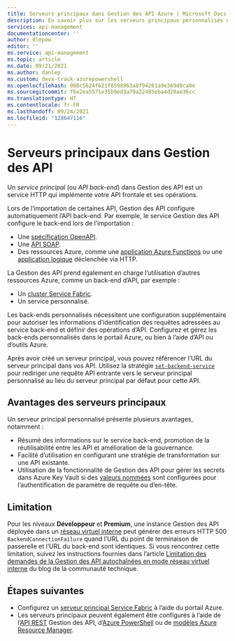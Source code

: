 ```yaml
---
title: Serveurs principaux dans Gestion des API Azure | Microsoft Docs
description: En savoir plus sur les serveurs principaux personnalisés dans Gestion des API
services: api-management
documentationcenter: ''
author: dlepow
editor: ''
ms.service: api-management
ms.topic: article
ms.date: 09/21/2021
ms.author: danlep
ms.custom: devx-track-azurepowershell
ms.openlocfilehash: 008c5624f621f8598963a8f94261a9e369d0ca0e
ms.sourcegitcommit: f6e2ea5571e35b9ed3a79a22485eba4d20ae36cc
ms.translationtype: HT
ms.contentlocale: fr-FR
ms.lasthandoff: 09/24/2021
ms.locfileid: "128647116"
---
```

# <a name="backends-in-api-management"></a>Serveurs principaux dans Gestion des API

Un *service principal* (ou *API back-end*) dans Gestion des API est un service HTTP qui implémente votre API frontale et ses opérations.

Lors de l’importation de certaines API, Gestion des API configure automatiquement l’API back-end. Par exemple, le service Gestion des API configure le back-end lors de l’importation :
* Une [spécification OpenAPI](import-api-from-oas.md).
* Une [API SOAP](import-soap-api.md).
* Des ressources Azure, comme une [application Azure Functions](import-function-app-as-api.md) ou une [application logique](import-logic-app-as-api.md) déclenchée via HTTP.

La Gestion des API prend également en charge l’utilisation d’autres ressources Azure, comme un back-end d’API, par exemple :
* Un [cluster Service Fabric](how-to-configure-service-fabric-backend.md).
* Un service personnalisé. 

Les back-ends personnalisés nécessitent une configuration supplémentaire pour autoriser les informations d’identification des requêtes adressées au service back-end et définir des opérations d’API. Configurez et gérez les back-ends personnalisés dans le portail Azure, ou bien à l’aide d’API ou d’outils Azure.

Après avoir créé un serveur principal, vous pouvez référencer l’URL du serveur principal dans vos API. Utilisez la stratégie [`set-backend-service`](api-management-transformation-policies.md#SetBackendService) pour rediriger une requête API entrante vers le serveur principal personnalisé au lieu du serveur principal par défaut pour cette API.

## <a name="benefits-of-backends"></a>Avantages des serveurs principaux

Un serveur principal personnalisé présente plusieurs avantages, notamment :

* Résumé des informations sur le service back-end, promotion de la réutilisabilité entre les API et amélioration de la gouvernance.  
* Facilité d’utilisation en configurant une stratégie de transformation sur une API existante.
* Utilisation de la fonctionnalité de Gestion des API pour gérer les secrets dans Azure Key Vault si des [valeurs nommées](api-management-howto-properties.md) sont configurées pour l’authentification de paramètre de requête ou d’en-tête.

## <a name="limitation"></a>Limitation

Pour les niveaux **Développeur** et **Premium**, une instance Gestion des API déployée dans un [réseau virtuel interne](api-management-using-with-internal-vnet.md) peut générer des erreurs HTTP 500 `BackendConnectionFailure` quand l’URL du point de terminaison de passerelle et l’URL du back-end sont identiques. Si vous rencontrez cette limitation, suivez les instructions fournies dans l’article [Limitation des demandes de la Gestion des API autochaînées en mode réseau virtuel interne](https://techcommunity.microsoft.com/t5/azure-paas-blog/self-chained-apim-request-limitation-in-internal-virtual-network/ba-p/1940417) du blog de la communauté technique. 

## <a name="next-steps"></a>Étapes suivantes

* Configurez un [serveur principal Service Fabric](how-to-configure-service-fabric-backend.md) à l’aide du portail Azure.
* Les serveurs principaux peuvent également être configurés à l’aide de l’[API REST](/rest/api/apimanagement) Gestion des API, d’[Azure PowerShell](/powershell/module/az.apimanagement/new-azapimanagementbackend) ou de [modèles Azure Resource Manager](../service-fabric/service-fabric-tutorial-deploy-api-management.md).

